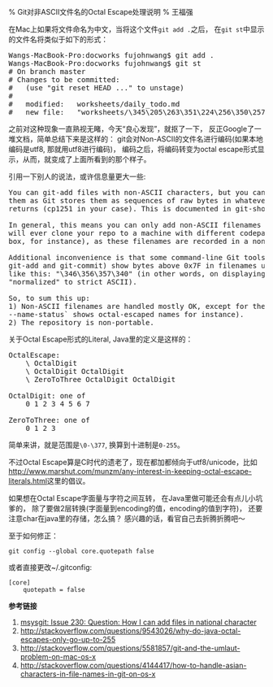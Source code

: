 % Git对非ASCII文件名的Octal Escape处理说明
% 王福强


在Mac上如果将文件命名为中文，当将这个文件`git add .`之后， 在`git st`中显示的文件名将类似于如下的形式：

<pre>
Wangs-MacBook-Pro:docworks fujohnwang$ git add .
Wangs-MacBook-Pro:docworks fujohnwang$ git st
# On branch master
# Changes to be committed:
#   (use "git reset HEAD <file>..." to unstage)
#
#	modified:   worksheets/daily_todo.md
#	new file:   "worksheets/\345\205\263\351\224\256\350\257\215\345\272\223\345\273\272\350\256\276\350\257\264\346\230\216.md"
</pre>

之前对这种现象一直熟视无睹，今天“良心发现”，就抠了一下， 反正Google了一堆文档，简单总结下来是这样的：  git会对Non-ASCII的文件名进行编码(如果本地编码是utf8, 那就用utf8进行编码)， 编码之后，将编码转变为octal escape形式显示，从而，就变成了上面所看到的那个样子。

引用一下别人的说法，或许信息量更大一些:
<pre>
You can git-add files with non-ASCII characters, but you can't sensibly work with
them as Git stores them as sequences of raw bytes in whatever codepage GetACP()
returns (cp1251 in your case). This is documented in git-show(1) for instance.

In general, this means you can only add non-ASCII filenames if you're sure no one
will ever clone your repo to a machine with different codepage/charset (on a Unix
box, for instance), as these filenames are recorded in a non-portable way.

Additional inconvenience is that some command-line Git tools (namely, git-log,
git-add and git-commit) show bytes above 0x7F in filenames using "octal escapes",
like this: "\346\356\357\340" (in other words, on displaying, filenames are
"normalized" to strict ASCII).

So, to sum this up:
1) Non-ASCII filenames are handled mostly OK, except for the output (`git-log
--name-status` shows octal-escaped names for instance).
2) The repository is non-portable.
</pre>

关于Octal Escape形式的Literal, Java里的定义是这样的：
<pre>
OctalEscape:
    \ OctalDigit
    \ OctalDigit OctalDigit
    \ ZeroToThree OctalDigit OctalDigit

OctalDigit: one of
    0 1 2 3 4 5 6 7

ZeroToThree: one of
    0 1 2 3
</pre>
简单来讲，就是范围是`\0-\377`, 换算到十进制是`0-255`。

不过Octal Escape算是C时代的遗老了，现在都加都倾向于utf8/unicode，比如<http://www.marshut.com/munzm/any-interest-in-keeping-octal-escape-literals.html>这里的倡议。

如果想在Octal Escape字面量与字符之间互转， 在Java里做可能还会有点儿小坑爹的， 除了要做2层转换(字面量到encoding的值，encoding的值到字符)， 还要注意char在java里的存储，怎么搞？ 感兴趣的话，看官自己去折腾折腾吧～

至于如何修正：

`git config --global core.quotepath false`

或者直接更改~/.gitconfig:

```
[core]
    quotepath = false
```


**参考链接**

1. [msysgit: Issue 230:	Question: How I can add files in national character](https://code.google.com/p/msysgit/issues/detail?id=230)
2. <http://stackoverflow.com/questions/9543026/why-do-java-octal-escapes-only-go-up-to-255>
3. <http://stackoverflow.com/questions/5581857/git-and-the-umlaut-problem-on-mac-os-x>
4. <http://stackoverflow.com/questions/4144417/how-to-handle-asian-characters-in-file-names-in-git-on-os-x>







